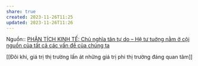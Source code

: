 ```yaml
---
share: true
created: 2023-11-26T11:25
updated: 2023-11-26T11:26
---
```

Nguồn:: [PHÂN TÍCH KINH TẾ: Chủ nghĩa tân tự do – Hệ tư tuởng nằm ở cội nguồn của tất cả các vấn đề của chúng ta](http://www.phantichkinhte123.com/2018/08/chu-nghia-tan-tu-do-he-tu-tuong-nam-o.html)

[[Đôi khi, giá trị thị trường lấn át những giá trị phi thị trường đáng quan tâm]]